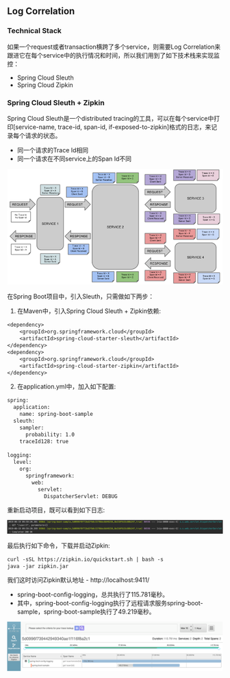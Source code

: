 ## Log Correlation

### Technical Stack

如果一个request或者transaction横跨了多个service，则需要Log Correlation来跟进它在每个service中的执行情况和时间，所以我们用到了如下技术栈来实现监控：

* Spring Cloud Sleuth
* Spring Cloud Zipkin

### Spring Cloud Sleuth + Zipkin

Spring Cloud Sleuth是一个distributed tracing的工具，可以在每个service中打印[service-name, trace-id, span-id, if-exposed-to-zipkin]格式的日志，来记录每个请求的状态。

* 同一个请求的Trace Id相同
* 同一个请求在不同service上的Span Id不同

![trace-id](./trace-id.png)

在Spring Boot项目中，引入Sleuth，只需做如下两步：

1. 在Maven中，引入Spring Cloud Sleuth + Zipkin依赖:

```
<dependency>
    <groupId>org.springframework.cloud</groupId>
    <artifactId>spring-cloud-starter-sleuth</artifactId>
</dependency>
<dependency>
    <groupId>org.springframework.cloud</groupId>
    <artifactId>spring-cloud-starter-zipkin</artifactId>
</dependency>
```

2. 在application.yml中，加入如下配置:

```
spring:
  application:
    name: spring-boot-sample
  sleuth:
    sampler:
      probability: 1.0
    traceId128: true

logging:
  level:
    org:
      springframework:
        web:
          servlet:
            DispatcherServlet: DEBUG
```

重新启动项目，既可以看到如下日志:

![log](./log.png)

最后执行如下命令，下载并启动Zipkin:

```
curl -sSL https://zipkin.io/quickstart.sh | bash -s
java -jar zipkin.jar
```

我们这时访问Zipkin默认地址 - http://localhost:9411/

* spring-boot-config-logging，总共执行了115.781毫秒。
* 其中，spring-boot-config-logging执行了远程请求服务spring-boot-sample，spring-boot-sample执行了49.219毫秒。

![zipkin](./zipkin.png)


